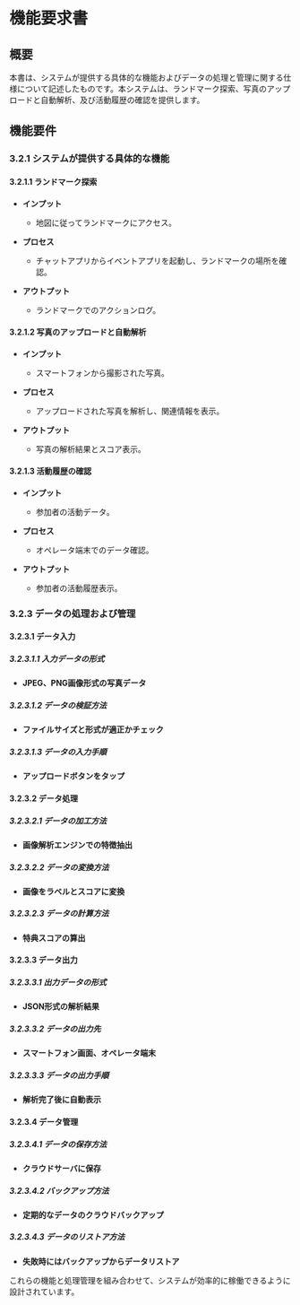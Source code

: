 # 機能要求書

## 概要
本書は、システムが提供する具体的な機能およびデータの処理と管理に関する仕様について記述したものです。本システムは、ランドマーク探索、写真のアップロードと自動解析、及び活動履歴の確認を提供します。

## 機能要件

### 3.2.1 システムが提供する具体的な機能

#### 3.2.1.1 ランドマーク探索
- **インプット**  
  - 地図に従ってランドマークにアクセス。

- **プロセス**  
  - チャットアプリからイベントアプリを起動し、ランドマークの場所を確認。

- **アウトプット**  
  - ランドマークでのアクションログ。

#### 3.2.1.2 写真のアップロードと自動解析
- **インプット**  
  - スマートフォンから撮影された写真。

- **プロセス**  
  - アップロードされた写真を解析し、関連情報を表示。

- **アウトプット**  
  - 写真の解析結果とスコア表示。

#### 3.2.1.3 活動履歴の確認
- **インプット**  
  - 参加者の活動データ。

- **プロセス**  
  - オペレータ端末でのデータ確認。

- **アウトプット**  
  - 参加者の活動履歴表示。

### 3.2.3 データの処理および管理

#### 3.2.3.1 データ入力

##### 3.2.3.1.1 入力データの形式
- **JPEG、PNG画像形式の写真データ**

##### 3.2.3.1.2 データの検証方法
- **ファイルサイズと形式が適正かチェック**

##### 3.2.3.1.3 データの入力手順
- **アップロードボタンをタップ**

#### 3.2.3.2 データ処理

##### 3.2.3.2.1 データの加工方法
- **画像解析エンジンでの特徴抽出**

##### 3.2.3.2.2 データの変換方法
- **画像をラベルとスコアに変換**

##### 3.2.3.2.3 データの計算方法
- **特典スコアの算出**

#### 3.2.3.3 データ出力

##### 3.2.3.3.1 出力データの形式
- **JSON形式の解析結果**

##### 3.2.3.3.2 データの出力先
- **スマートフォン画面、オペレータ端末**

##### 3.2.3.3.3 データの出力手順
- **解析完了後に自動表示**

#### 3.2.3.4 データ管理

##### 3.2.3.4.1 データの保存方法
- **クラウドサーバに保存**

##### 3.2.3.4.2 バックアップ方法
- **定期的なデータのクラウドバックアップ**

##### 3.2.3.4.3 データのリストア方法
- **失敗時にはバックアップからデータリストア**

これらの機能と処理管理を組み合わせて、システムが効率的に稼働できるように設計されています。
